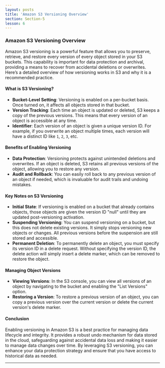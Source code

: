 ```yaml
---
layout: posts
title: 'Amazon S3 Versioning Overview'
section: Section-5
lesson: 6
---
```


### Amazon S3 Versioning Overview

Amazon S3 versioning is a powerful feature that allows you to preserve, retrieve, and restore every version of every object stored in your S3 buckets. This capability is important for data protection and archival, providing a means to recover from accidental deletions or overwrites. Here’s a detailed overview of how versioning works in S3 and why it is a recommended practice.

<!-- pagebreak -->

#### What is S3 Versioning?

- **Bucket-Level Setting**: Versioning is enabled on a per-bucket basis. Once turned on, it affects all objects stored in that bucket.
- **Version Tracking**: Each time an object is updated or deleted, S3 keeps a copy of the previous versions. This means that every version of an object is accessible at any time.
- **Identifier**: Each version of an object is given a unique version ID. For example, if you overwrite an object multiple times, each version will have a distinct ID like `1`, `2`, `3`, etc.
<!-- pagebreak -->

#### Benefits of Enabling Versioning

- **Data Protection**: Versioning protects against unintended deletions and overwrites. If an object is deleted, S3 retains all previous versions of the object, allowing you to restore any version.
- **Audit and Rollback**: You can easily roll back to any previous version of an object if needed, which is invaluable for audit trails and undoing mistakes.
<!-- pagebreak -->

#### Key Notes on S3 Versioning

- **Initial State**: If versioning is enabled on a bucket that already contains objects, those objects are given the version ID "null" until they are updated post-versioning activation.
- **Suspending Versioning**: You can suspend versioning on a bucket, but this does not delete existing versions. It simply stops versioning new objects or changes. All previous versions before the suspension are still stored and accessible.
- **Permanent Deletion**: To permanently delete an object, you must specify its version ID in a delete request. Without specifying the version ID, the delete action will simply insert a delete marker, which can be removed to restore the object.
<!-- pagebreak -->

#### Managing Object Versions

- **Viewing Versions**: In the S3 console, you can view all versions of an object by navigating to the bucket and enabling the "List Versions" option.
- **Restoring a Version**: To restore a previous version of an object, you can copy a previous version over the current version or delete the current version's delete marker.
<!-- pagebreak -->

#### Conclusion

Enabling versioning in Amazon S3 is a best practice for managing data lifecycle and integrity. It provides a robust undo mechanism for data stored in the cloud, safeguarding against accidental data loss and making it easier to manage data changes over time. By leveraging S3 versioning, you can enhance your data protection strategy and ensure that you have access to historical data as needed.

---
